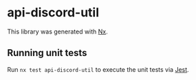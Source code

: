 # api-discord-util

This library was generated with [Nx](https://nx.dev).

## Running unit tests

Run `nx test api-discord-util` to execute the unit tests via [Jest](https://jestjs.io).
